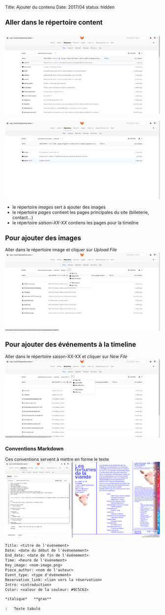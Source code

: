 Title: Ajouter du contenu
Date: 2017/04
status: hidden

## Aller dans le répertoire content
![content](content/images/how_to/content.png)
---
![sections](content/images/how_to/sections.png)
- le répertoire *images* sert à ajouter des images
- le répertoire *pages* contient les pages principales du site (billeterie, contact...)
- le répertoire *saison-XX-XX* contiens les pages pour la timeline

## Pour ajouter des images
Aller dans le répertoire image et cliquer sur *Upload File*
![new-img](content/images/how_to/new-img.png)

## Pour ajouter des événements à la timeline
Aller dans le répertoire saison-XX-XX et cliquer sur *New File*
![new-txt](content/images/how_to/new-txt.png)

### Conventions Markdown 
Ces conventions servent à mettre en forme le texte
![mrkdwn](content/images/how_to/mrkdwn.png)


```
Title: <titre de l'événement>
Date: <date du début de l'événenement>
End_date: <date de fin de l'événement>
Time: <heure de l'événement>
Key_image: <nom-image.png> 
Piece_author: <nom de l'auteur>
Event_type: <type d'événement>
Reservation_link: <lien vers la réservation>
Intro: <introduction>
Color: <valeur de la couleur: #9C5C62>
```

```
*italique*   **gras**

:   Texte tabulé

```
